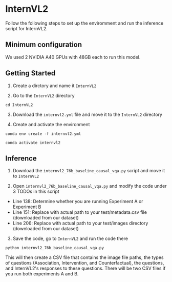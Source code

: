 # InternVL2

Follow the following steps to set up the enviromment and run the inference script for InternVL2. 

## Minimum configuration

We used 2 NVIDIA A40 GPUs with 48GB each to run this model.

## Getting Started

1. Create a dirctory and name it ``InternVL2``

2. Go to the ``InternVL2`` directory
   
``cd InternVL2``

3. Download the ``internvl2.yml`` file and move it to the ``InternVL2`` directory

4. Create and activate the environment

``conda env create -f internvl2.yml``

``conda activate internvl2``

## Inference

1. Download the ``internvl2_76b_baseline_causal_vqa.py`` script and move it to ``InternVL2``

2. Open ``internvl2_76b_baseline_causal_vqa.py`` and modify the code under 3 TODOs in this script

- Line 138: Determine whether you are running Experiment A or Experiment B
- Line 151: Replace with actual path to your test/metadata.csv file (downloaded from our dataset)
- Line 206: Replace with actual path to your test/images directory (downloaded from our dataset)

3. Save the code, go to ``InternVL2`` and run the code there

``python internvl2_76b_baseline_causal_vqa.py``

This will then create a CSV file that contains the image file paths, the types of questions (Association, Intervention, and Counterfactual), the questions, and InternVL2's responses to these questions. There will be two CSV files if you run both experiments A and B.
